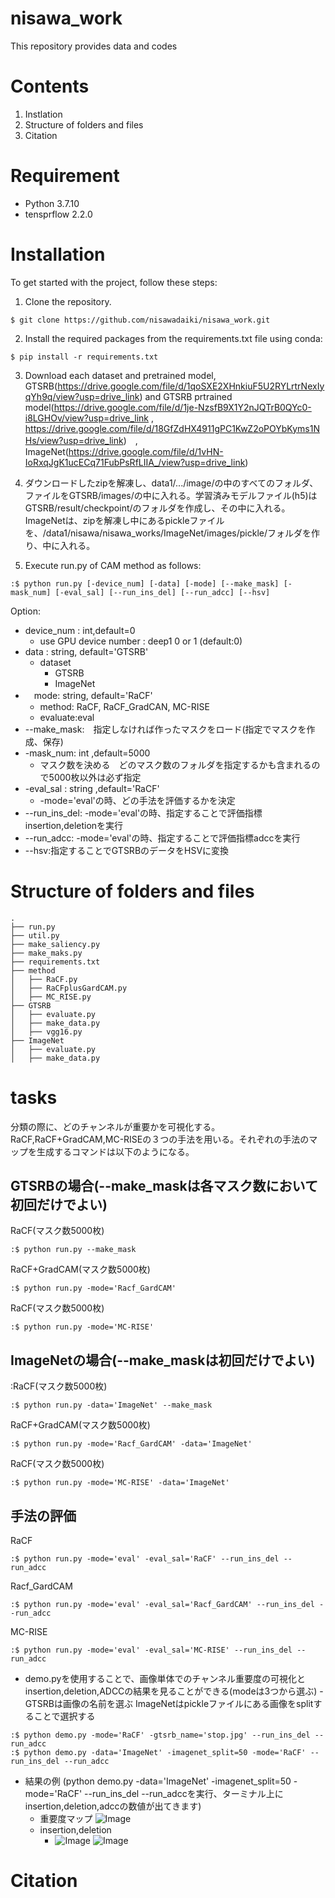 # nisawa_work
This repository provides data and codes
# Contents
1. Instlation
2. Structure of folders and files
3. Citation
# Requirement
+ Python 3.7.10
+ tensprflow 2.2.0
# Installation
To get started with the project, follow these steps:
1. Clone the repository.
```
$ git clone https://github.com/nisawadaiki/nisawa_work.git
```

2.  Install the required packages from the requirements.txt file using conda:
```
$ pip install -r requirements.txt
```
3. Download each dataset and pretrained model, GTSRB(https://drive.google.com/file/d/1qoSXE2XHnkiuF5U2RYLrtrNexIyqYh9q/view?usp=drive_link) and GTSRB prtrained model(https://drive.google.com/file/d/1je-NzsfB9X1Y2nJQTrB0QYc0-i8LGHOv/view?usp=drive_link , https://drive.google.com/file/d/18GfZdHX4911gPC1KwZ2oPOYbKyms1NHs/view?usp=drive_link)　, ImageNet(https://drive.google.com/file/d/1vHN-IoRxqJgK1ucECq71FubPsRfLIIA_/view?usp=drive_link)

5. ダウンロードしたzipを解凍し、data1/.../image/の中のすべてのフォルダ、ファイルをGTSRB/images/の中に入れる。学習済みモデルファイル(h5)はGTSRB/result/checkpoint/のフォルダを作成し、その中に入れる。ImageNetは、zipを解凍し中にあるpickleファイルを、/data1/nisawa/nisawa_works/ImageNet/images/pickle/フォルダを作り、中に入れる。

6. Execute run.py of CAM method as follows:
```
:$ python run.py [-device_num] [-data] [-mode] [--make_mask] [-mask_num] [-eval_sal] [--run_ins_del] [--run_adcc] [--hsv]
```
Option:
- device_num : int,default=0
  - use GPU device number : deep1 0 or 1 (default:0)
- data : string, default='GTSRB'
    - dataset
      - GTSRB
      - ImageNet
- 　mode: string, default='RaCF'
  - method: RaCF, RaCF_GradCAN, MC-RISE
  - evaluate:eval
- --make_mask:　指定しなければ作ったマスクをロード(指定でマスクを作成、保存)
- -mask_num: int ,default=5000
    - マスク数を決める　どのマスク数のフォルダを指定するかも含まれるので5000枚以外は必ず指定
-  -eval_sal : string ,default='RaCF'
    - -mode='eval'の時、どの手法を評価するかを決定  
- --run_ins_del: -mode='eval'の時、指定することで評価指標insertion,deletionを実行
- --run_adcc: -mode='eval'の時、指定することで評価指標adccを実行
- --hsv:指定することでGTSRBのデータをHSVに変換

# Structure of folders and files
```
.
├── run.py
├── util.py
├── make_saliency.py
├── make_maks.py
├── requirements.txt
├── method
│   ├── RaCF.py
│   ├── RaCFplusGardCAM.py
│   ├── MC_RISE.py
├── GTSRB
│   ├── evaluate.py
│   ├── make_data.py
│   ├── vgg16.py
├── ImageNet
│   ├── evaluate.py
│   ├── make_data.py

```
# tasks
分類の際に、どのチャンネルが重要かを可視化する。RaCF,RaCF+GradCAM,MC-RISEの３つの手法を用いる。それぞれの手法のマップを生成するコマンドは以下のようになる。
## GTSRBの場合(--make_maskは各マスク数において初回だけでよい)
RaCF(マスク数5000枚)
```
:$ python run.py --make_mask
```
RaCF+GradCAM(マスク数5000枚)
```
:$ python run.py -mode='Racf_GardCAM'
```
RaCF(マスク数5000枚)
```
:$ python run.py -mode='MC-RISE'
```
## ImageNetの場合(--make_maskは初回だけでよい)
:RaCF(マスク数5000枚)
```
:$ python run.py -data='ImageNet' --make_mask
```
RaCF+GradCAM(マスク数5000枚)
```
:$ python run.py -mode='Racf_GardCAM' -data='ImageNet' 
```
RaCF(マスク数5000枚)
```
:$ python run.py -mode='MC-RISE' -data='ImageNet' 
```
## 手法の評価
RaCF
```
:$ python run.py -mode='eval' -eval_sal='RaCF' --run_ins_del --run_adcc
```
Racf_GardCAM
```
:$ python run.py -mode='eval' -eval_sal='Racf_GardCAM' --run_ins_del --run_adcc
```
MC-RISE
```
:$ python run.py -mode='eval' -eval_sal='MC-RISE' --run_ins_del --run_adcc
```

- demo.pyを使用することで、画像単体でのチャンネル重要度の可視化とinsertion,deletion,ADCCの結果を見ることができる(modeは3つから選ぶ)
  -GTSRBは画像の名前を選ぶ ImageNetはpickleファイルにある画像をsplitすることで選択する 
```
:$ python demo.py -mode='RaCF' -gtsrb_name='stop.jpg' --run_ins_del --run_adcc
:$ python demo.py -data='ImageNet' -imagenet_split=50 -mode='RaCF' --run_ins_del --run_adcc
```
- 結果の例 (python demo.py -data='ImageNet' -imagenet_split=50 -mode='RaCF' --run_ins_del --run_adccを実行、ターミナル上にinsertion,deletion,adccの数値が出てきます)
  - 重要度マップ
       ![Image](ImageNet/result/racf/mask_num5000/result_50.png)
  - insertion,deletion
      - ![Image](ImageNet/result/racf/mask_num5000/ins_50_5000.png) ![Image](ImageNet/result/racf/mask_num5000/del_50_5000.png)

# Citation
